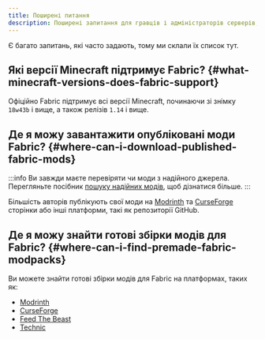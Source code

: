 ```yaml
---
title: Поширені питання
description: Поширені запитання для гравців і адміністраторів серверів, пов’язані з Fabric.
---
```


Є багато запитань, які часто задають, тому ми склали їх список тут.

## Які версії Minecraft підтримує Fabric? {#what-minecraft-versions-does-fabric-support}

Офіційно Fabric підтримує всі версії Minecraft, починаючи зі знімку `18w43b` і вище, а також релізів `1.14` і вище.

## Де я можу завантажити опубліковані моди Fabric? {#where-can-i-download-published-fabric-mods}

:::info
Ви завжди маєте перевіряти чи моди з надійного джерела. Перегляньте посібник [пошуку надійних модів](./finding-mods), щоб дізнатися більше.
:::

Більшість авторів публікують свої моди на [Modrinth](https://modrinth.com/mods?g=categories:%27fabric%27) та [CurseForge](https://www.curseforge.com/minecraft/search?class=mc-mods\&gameVersionTypeId=4) сторінки або інші платформи, такі як репозиторії GitHub.

## Де я можу знайти готові збірки модів для Fabric? {#where-can-i-find-premade-fabric-modpacks}

Ви можете знайти готові збірки модів для Fabric на платформах, таких як:

- [Modrinth](https://modrinth.com/modpacks?g=categories:%27fabric%27)
- [CurseForge](https://www.curseforge.com/minecraft/search?class=modpacks\&gameVersionTypeId=4)
- [Feed The Beast](https://www.feed-the-beast.com/ftb-app)
- [Technic](https://www.technicpack.net/modpacks)
